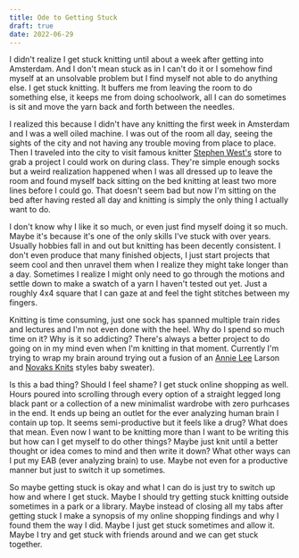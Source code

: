 ```yaml
---
title: Ode to Getting Stuck
draft: true
date: 2022-06-29
---
```


I didn't realize I get stuck knitting until about a week after getting into Amsterdam. And I don't mean stuck as in I can't do it or I somehow find myself at an unsolvable problem but I find myself not able to do anything else. I get stuck knitting. It buffers me from leaving the room to do something else, it keeps me from doing schoolwork, all I can do sometimes is sit and move the yarn back and forth between the needles.

I realized this because I didn't have any knitting the first week in Amsterdam and I was a well oiled machine. I was out of the room all day, seeing the sights of the city and not having any trouble moving from place to place. Then I traveled into the city to visit famous knitter [Stephen West's](https://www.instagram.com/westknits/) store to grab a project I could work on during class. They're simple enough socks but a weird realization happened when I was all dressed up to leave the room and found myself back sitting on the bed knitting at least two more lines before I could go. That doesn't seem bad but now I'm sitting on the bed after having rested all day and knitting is simply the only thing I actually want to do.

I don't know why I like it so much, or even just find myself doing it so much. Maybe it's because it's one of the only skills I've stuck with over years. Usually hobbies fall in and out but knitting has been decently consistent. I don't even produce that many finished objects, I just start projects that seem cool and then unravel them when I realize they might take longer than a day. Sometimes I realize I might only need to go through the motions and settle down to make a swatch of a yarn I haven't tested out yet. Just a roughly 4x4 square that I can gaze at and feel the tight stitches between my fingers.

Knitting is time consuming, just one sock has spanned multiple train rides and lectures and I'm not even done with the heel. Why do I spend so much time on it? Why is it so addicting? There's always a better project to do going on in my mind even when I'm knitting in that moment. Currently I'm trying to wrap my brain around trying out a fusion of an [Annie Lee](https://www.instagram.com/annieleelarson/) Larson and [Novaks Knits](https://www.instagram.com/novvaks_knits/) styles baby sweater).

Is this a bad thing? Should I feel shame? I get stuck online shopping as well. Hours poured into scrolling through every option of a straight legged long black pant or a collection of a new minimalist wardrobe with zero purhcases in the end. It ends up being an outlet for the ever analyzing human brain I contain up top. It seems semi-productive but it feels like a drug? What does that mean. Even now I want to be knitting more than I want to be writing this but how can I get myself to do other things? Maybe just knit until a better thought or idea comes to mind and then write it down? What other ways can I put my EAB (ever analyzing brain) to use. Maybe not even for a productive manner but just to switch it up sometimes.

So maybe getting stuck is okay and what I can do is just try to switch up how and where I get stuck. Maybe I should try getting stuck knitting outside sometimes in a park or a library. Maybe instead of closing all my tabs after getting stuck I make a synopsis of my online shopping findings and why I found them the way I did. Maybe I just get stuck sometimes and allow it. Maybe I try and get stuck with friends around and we can get stuck together. 